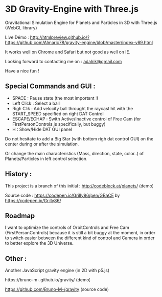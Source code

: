 # 3D Gravity-Engine with Three.js

Gravitational Simulation Engine for Planets and Particles in 3D with Three.js (WebGL library)

Live Démo : http://htmlpreview.github.io/?https://github.com/Almaric78/gravity-engine/blob/master/index-v69.html

It works well on Chrome and Safari but not good as well on IE.

Looking forward to contacting me on : adalrik@gmail.com 

Have a nice fun ! 

## Special Commands and GUI : 
- SPACE : Pause state (the most important !)
- Left Click : Select a ball
- Righ Clik : Add velocity ball throught the raycast hit with the START_SPEED specified on right DAT Control
- ESCAPE/ECHAP : Swith Active/Inactive control of Free Cam (for FirstPersonControls.js specifically, but buggy)
- H : Show/Hide DAT GUI panel

Do not hesitate to add a Big Star (with bottom righ dat control GUI) on the center during or after the simulation. 

Or change the main characteristics (Mass, direction, state, color..) of Planets/Particles in left control selection. 

## History : 

This project is a branch of this initial : http://codeblock.at/planets/ (demo)

Source code : https://codepen.io/Grilly86/pen/GBaCE by https://codepen.io/Grilly86/

## Roadmap 

I want to optimize the controls of OrbitControls and Free Cam (FirstPersonControls) because it is still a bit buggy at the moment, in order to switch easier between the different kind of control and Camera in order to better explore the 3D Universe. 

## Other :

Another JavaScript gravity engine (in 2D with p5.js) 

https://bruno-m-.github.io/gravity/ (demo)

https://github.com/Bruno-M-/gravity (source code)

